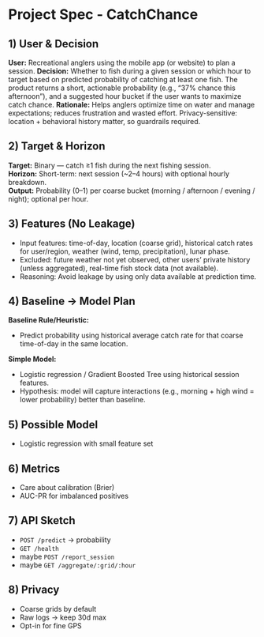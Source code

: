 # Project Spec - CatchChance

## 1) User & Decision
**User:** Recreational anglers using the mobile app (or website) to plan a session.
**Decision:** Whether to fish during a given session or which hour to target based on predicted probability of catching at least one fish. The product returns a short, actionable probability (e.g., “37% chance this afternoon”), and a suggested hour bucket if the user wants to maximize catch chance.
**Rationale:** Helps anglers optimize time on water and manage expectations; reduces frustration and wasted effort. Privacy-sensitive: location + behavioral history matter, so guardrails required.

## 2) Target & Horizon
**Target:** Binary — catch ≥1 fish during the next fishing session.  
**Horizon:** Short-term: next session (~2–4 hours) with optional hourly breakdown.  
**Output:** Probability (0–1) per coarse bucket (morning / afternoon / evening / night); optional per hour.  

## 3) Features (No Leakage)
- Input features: time-of-day, location (coarse grid), historical catch rates for user/region, weather (wind, temp, precipitation), lunar phase.  
- Excluded: future weather not yet observed, other users’ private history (unless aggregated), real-time fish stock data (not available).  
- Reasoning: Avoid leakage by using only data available at prediction time.  

## 4) Baseline → Model Plan
**Baseline Rule/Heuristic:**  
- Predict probability using historical average catch rate for that coarse time-of-day in the same location.  

**Simple Model:**  
- Logistic regression / Gradient Boosted Tree using historical session features.  
- Hypothesis: model will capture interactions (e.g., morning + high wind = lower probability) better than baseline.  

## 5) Possible Model
- Logistic regression with small feature set

## 6) Metrics
- Care about calibration (Brier)
- AUC-PR for imbalanced positives

## 7) API Sketch
- `POST /predict` → probability
- `GET /health`
- maybe `POST /report_session`
- maybe `GET /aggregate/:grid/:hour`

## 8) Privacy
- Coarse grids by default
- Raw logs → keep 30d max
- Opt-in for fine GPS